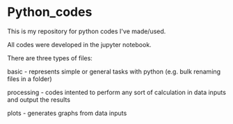 # Python_codes
This is my repository for python codes I've made/used.


All codes were developed in the jupyter notebook.



There are three types of files:

  basic - represents simple or general tasks with python (e.g. bulk renaming files in a folder)

  processing - codes intented to perform any sort of calculation in data inputs and output the results

  plots - generates graphs from data inputs
